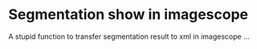 # Segmentation show in imagescope
A stupid function to transfer segmentation result to xml in imagescope ... 

